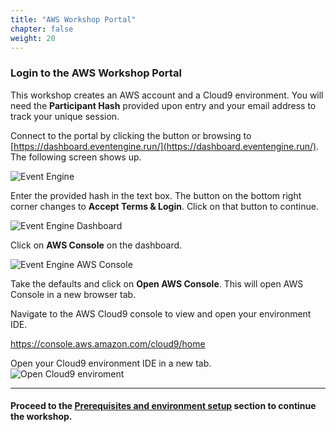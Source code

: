 ```yaml
---
title: "AWS Workshop Portal"
chapter: false
weight: 20
---
```


### Login to the AWS Workshop Portal

This workshop creates an AWS account and a Cloud9 environment. You will need the **Participant Hash** provided upon entry and your email address to track your unique session.

Connect to the portal by clicking the button or browsing to [https://dashboard.eventengine.run/](https://dashboard.eventengine.run/). The following screen shows up.

![Event Engine](/images/event-engine-initial-screen.png)

Enter the provided hash in the text box. The button on the bottom right corner changes to **Accept Terms & Login**. Click on that button to continue.

![Event Engine Dashboard](/images/event-engine-dashboard.png)

Click on **AWS Console** on the dashboard.

![Event Engine AWS Console](/images/event-engine-aws-console.png)

Take the defaults and click on **Open AWS Console**. This will open AWS Console in a new browser tab.

Navigate to the AWS Cloud9 console to view and open your environment IDE.

https://console.aws.amazon.com/cloud9/home

Open your Cloud9 environment IDE in a new tab.
![Open Cloud9 enviroment](/images/cloud9-5-environment.png?featherlight=false)

---
#### Proceed to the [Prerequisites and environment setup](../prerequisites.html) section to continue the workshop.

